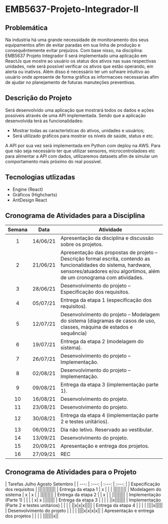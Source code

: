 # EMB5637-Projeto-Integrador-II

## Problemática
Na industria há uma grande necessidade de monitoramento dos seus equipamentos afim de evitar paradas em sua linha de produção e consequêntemente evitar prejuízos. Com base nisso, na disciplina:  EMB5637 Projeto Integrador II será implementado uma aplicação em ReactJs que mostre ao usuário os status dos ativos nas suas respectivas unidades, nele será possível verificar os ativos que estão operando, em alerta ou inativos. Além disso é necessário ter um sofware intuitivo ao usuário onde apresente de forma gráfica as informacoes necessarias afim de ajudar no planejamento de futuras manuteções preventivas.

## Descrição do Projeto
Será desenvolvido uma aplicação que mostrará todos os dados e ações possíveis através de uma API implementada. Sendo que a aplicação desenvolvida terá as funcionalidades:
- Mostrar todas as características do ativos, unidades e usuários;
- Será utilizado gráficos para mostrar os níveis de saúde, status e etc.

A API por sua vez será implementada em Python com deploy na AWS. Para que não seja necessário ter que utilizar sensores, microcontroladoes etc para alimentar a API com dados, utilizaremos datasets afim de simular um comportamento mais próximo do real possível.

##  Tecnologias utlizadas
- Engine (React)
- Gráficos (Highcharts)
- AntDesign React

## Cronograma de Atividades para a Disciplina

| Semana |  Data  | Atividade |
| :---: | ------------ | ------------ |
|  1  |  14/06/21  | Apresentação da disciplina e discussão sobre os projetos.  |
|  2  |  21/06/21 | Apresentação das propostas de projeto – Descrição formal escrita, contendo as funcionalidades do sistema, hardware, sensores/atuadores e/ou algortimos, além de um cronograma com atividades.  |
|  3  | 28/06/21  |  Desenvolvimento do projeto – Especificação dos requisitos. |
|  4  | 05/07/21  |  Entrega da etapa 1 (especificação dos requisitos). |
|  5  | 12/07/21  | Desenvolvimento do projeto – Modelagem do sistema (diagramas de casos de uso, classes, máquina de estados e sequência)  |
|  6  | 19/07/21  | Entrega da etapa 2 (modelagem do sistema).  |
|  7  | 26/07/21  | Desenvolvimento do projeto – Implementação.  |
|  8  | 02/08/21  | Desenvolvimento do projeto – Implementação.  |
|  9  | 09/08/21  | Entrega da etapa 3 (implementação parte 1).  |
|  10  | 16/08/21  | Desenvolvimento do projeto.  |
|  11  | 23/08/21  | Desenvolvimento do projeto.  |
|  12  | 30/08/21  | Entrega da etapa 4 (implementação parte 2 e testes unitários).  |
|  13  |  06/09/21 |  Dia não letivo. Reservado ao vestibular. |
|  14  | 13/09/21  | Desenvolvimento do projeto.  |
|  15  |  20/09/21 | Apresentação e entrega dos projetos.  |
|  16  | 27/09/21  | REC |

## Cronograma de Atividades para o Projeto

|  Tarefas   <td colspan="4">Julho</td>  <td colspan="4">Agosto</td>  <td colspan="4">Setembro</td>  |
| ---: | :---: | :---: | :---: |
| Especificação dos requisitos |  ||||||||||||
|  Entrega da etapa 1 |  x  |   |   | |||||||||
|  Modelagem do sistema |  x  | x  |   | |||||||||
| Entrega da etapa 2  |    |  x |   | |||||||||
|  Implementação (Parte 1) |    |   |  | x| x ||||||||
| Entrega da etapa 3  |    |   |   | ||x|||||||
| Implementação (Parte 2 e testes unitários)  |    |   |   | ||x|x|x|||||
| Entrega da etapa 4 |    |   |   | ||||x|||||
| Desenvolvimento do projeto |    |   |   | ||||x|x|x|x||
| Apresentação e entrega dos projetos  |    |   |   | |||||||x||